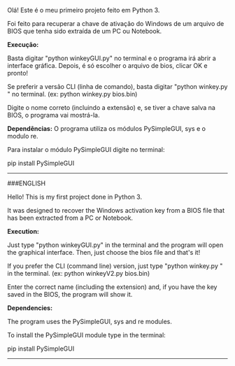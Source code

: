 <!-- bios_winkey
# by Alexandre C. Leite
# Project URL: https://github.com/alexandrecleite/bios_winkey
# Edit [06/06/2024] Add winkey.sh (Bash version)-->

Olá! Este é o meu primeiro projeto feito em Python 3.

Foi feito para recuperar a chave de ativação do Windows de um arquivo de BIOS que tenha sido extraída de um PC ou Notebook.


**Execução:**

Basta digitar "python winkeyGUI.py" no terminal e o programa irá abrir a interface gráfica. Depois, é só escolher o arquivo de bios, clicar OK e pronto!

Se preferir a versão CLI (linha de comando), basta digitar "python winkey.py <arquivo>" no terminal. (ex: python winkey.py bios.bin)

Digite o nome correto (incluindo a extensão) e, se tiver a chave salva na BIOS, o programa vai mostrá-la.



**Dependências:**
O programa utiliza os módulos PySimpleGUI, sys e o modulo re.

Para instalar o módulo PySimpleGUI digite no terminal:

pip install PySimpleGUI


---


###ENGLISH

Hello! This is my first project done in Python 3.

It was designed to recover the Windows activation key from a BIOS file that has been extracted from a PC or Notebook.


**Execution:**

Just type "python winkeyGUI.py" in the terminal and the program will open the graphical interface. Then, just choose the bios file and that's it!

If you prefer the CLI (command line) version, just type "python winkey.py <file>" in the terminal. (ex: python winkeyV2.py bios.bin)

Enter the correct name (including the extension) and, if you have the key saved in the BIOS, the program will show it.



**Dependencies:**

The program uses the PySimpleGUI, sys and re modules.

To install the PySimpleGUI module type in the terminal:

pip install PySimpleGUI


---

